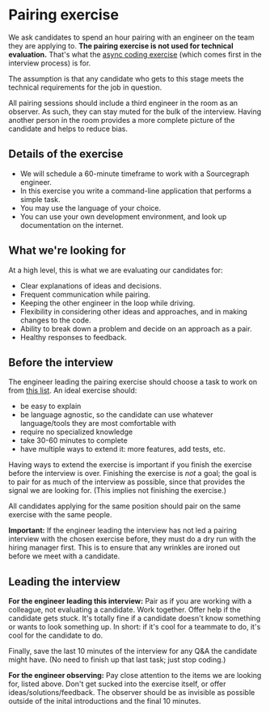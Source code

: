 # Pairing exercise

We ask candidates to spend an hour pairing with an engineer on the team they are applying to. **The pairing exercise is not used for technical evaluation.** That's what the [async coding exercise](software-engineer-coding-exercise.md) (which comes first in the interview process) is for.

The assumption is that any candidate who gets to this stage meets the technical requirements for the job in question.

All pairing sessions should include a third engineer in the room as an observer. As such, they can stay muted for the bulk of the interview. Having another person in the room provides a more complete picture of the candidate and helps to reduce bias.

## Details of the exercise

- We will schedule a 60-minute timeframe to work with a Sourcegraph engineer.
- In this exercise you write a command-line application that performs a simple task.
- You may use the language of your choice.
- You can use your own development environment, and look up documentation on the internet.

## What we're looking for

At a high level, this is what we are evaluating our candidates for:

- Clear explanations of ideas and decisions.
- Frequent communication while pairing.
- Keeping the other engineer in the loop while driving.
- Flexibility in considering other ideas and approaches, and in making changes to the code.
- Ability to break down a problem and decide on an approach as a pair.
- Healthy responses to feedback.

## Before the interview

The engineer leading the pairing exercise should choose a task to work on from [this list](https://docs.google.com/document/d/1CRrR9ujgTesi3ZDVNSRcUo3ZFAAaPBt5nY7enHGkwTg/edit). An ideal exercise should:

- be easy to explain
- be language agnostic, so the candidate can use whatever language/tools they are most comfortable with
- require no specialized knowledge
- take 30-60 minutes to complete
- have multiple ways to extend it: more features, add tests, etc.

Having ways to extend the exercise is important if you finish the exercise before the interview is over. Finishing the exercise is _not_ a goal; the goal is to pair for as much of the interview as possible, since that provides the signal we are looking for. (This implies not finishing the exercise.)

All candidates applying for the same position should pair on the same exercise with the same people.

**Important:** If the engineer leading the interview has not led a pairing interview with the chosen exercise before, they must do a dry run with the hiring manager first. This is to ensure that any wrinkles are ironed out before we meet with a candidate.

## Leading the interview

**For the engineer leading this interview:** Pair as if you are working with a colleague, not evaluating a candidate. Work together. Offer help if the candidate gets stuck. It's totally fine if a candidate doesn't know something or wants to look something up. In short: if it's cool for a teammate to do, it's cool for the candidate to do.

Finally, save the last 10 minutes of the interview for any Q&A the candidate might have. (No need to finish up that last task; just stop coding.)

**For the engineer observing:** Pay close attention to the items we are looking for, listed above. Don't get sucked into the exercise itself, or offer ideas/solutions/feedback. The observer should be as invisible as possible outside of the inital introductions and the final 10 minutes.
